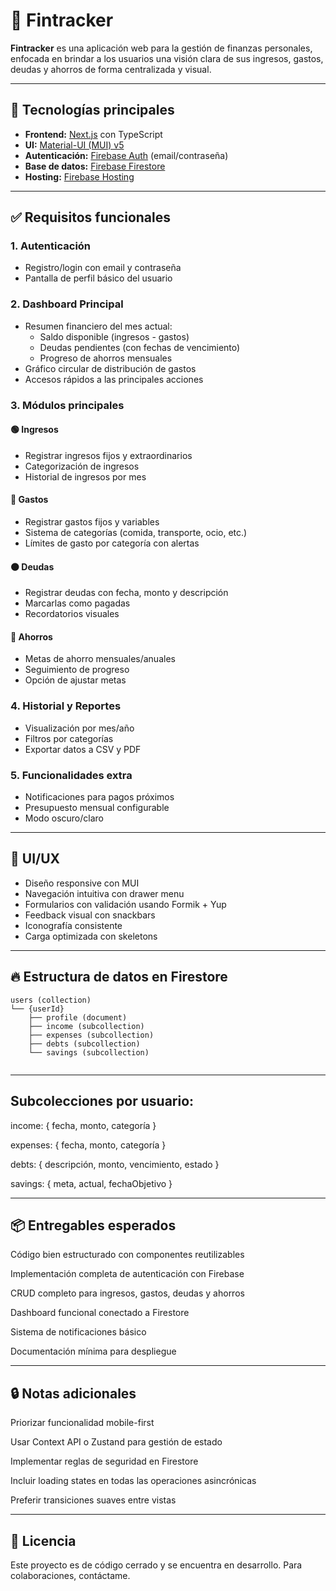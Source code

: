 # 💸 Fintracker

**Fintracker** es una aplicación web para la gestión de finanzas personales, enfocada en brindar a los usuarios una visión clara de sus ingresos, gastos, deudas y ahorros de forma centralizada y visual.

---

## 🚀 Tecnologías principales

- **Frontend:** [Next.js](https://nextjs.org/) con TypeScript
- **UI:** [Material-UI (MUI) v5](https://mui.com/)
- **Autenticación:** [Firebase Auth](https://firebase.google.com/products/auth) (email/contraseña)
- **Base de datos:** [Firebase Firestore](https://firebase.google.com/products/firestore)
- **Hosting:** [Firebase Hosting](https://firebase.google.com/products/hosting)

---

## ✅ Requisitos funcionales

### 1. Autenticación
- Registro/login con email y contraseña
- Pantalla de perfil básico del usuario

### 2. Dashboard Principal
- Resumen financiero del mes actual:
  - Saldo disponible (ingresos - gastos)
  - Deudas pendientes (con fechas de vencimiento)
  - Progreso de ahorros mensuales
- Gráfico circular de distribución de gastos
- Accesos rápidos a las principales acciones

### 3. Módulos principales

#### 🟢 Ingresos
- Registrar ingresos fijos y extraordinarios
- Categorización de ingresos
- Historial de ingresos por mes

#### 🔴 Gastos
- Registrar gastos fijos y variables
- Sistema de categorías (comida, transporte, ocio, etc.)
- Límites de gasto por categoría con alertas

#### 🟠 Deudas
- Registrar deudas con fecha, monto y descripción
- Marcarlas como pagadas
- Recordatorios visuales

#### 🔵 Ahorros
- Metas de ahorro mensuales/anuales
- Seguimiento de progreso
- Opción de ajustar metas

### 4. Historial y Reportes
- Visualización por mes/año
- Filtros por categorías
- Exportar datos a CSV y PDF

### 5. Funcionalidades extra
- Notificaciones para pagos próximos
- Presupuesto mensual configurable
- Modo oscuro/claro

---

## 🧩 UI/UX

- Diseño responsive con MUI
- Navegación intuitiva con drawer menu
- Formularios con validación usando Formik + Yup
- Feedback visual con snackbars
- Iconografía consistente
- Carga optimizada con skeletons

---

## 🔥 Estructura de datos en Firestore

```plaintext
users (collection)
└── {userId}
    ├── profile (document)
    ├── income (subcollection)
    ├── expenses (subcollection)
    ├── debts (subcollection)
    └── savings (subcollection) 
    
```

---

## Subcolecciones por usuario:

income: { fecha, monto, categoría }

expenses: { fecha, monto, categoría }

debts: { descripción, monto, vencimiento, estado }

savings: { meta, actual, fechaObjetivo }

---

## 📦 Entregables esperados

Código bien estructurado con componentes reutilizables

Implementación completa de autenticación con Firebase

CRUD completo para ingresos, gastos, deudas y ahorros

Dashboard funcional conectado a Firestore

Sistema de notificaciones básico

Documentación mínima para despliegue

---

## 🔒 Notas adicionales

Priorizar funcionalidad mobile-first

Usar Context API o Zustand para gestión de estado

Implementar reglas de seguridad en Firestore

Incluir loading states en todas las operaciones asincrónicas

Preferir transiciones suaves entre vistas

---

## 📄 Licencia
Este proyecto es de código cerrado y se encuentra en desarrollo. Para colaboraciones, contáctame.